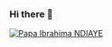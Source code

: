 ### Hi there 👋

<!--
**papi18011998/papi18011998** is a ✨ _special_ ✨ repository because its `README.md` (this file) appears on your GitHub profile.

Here are some ideas to get you started:

- 🔭 I’m currently working on ...
- 🌱 I’m currently learning ...
- 👯 I’m looking to collaborate on ...
- 🤔 I’m looking for help with ...
- 💬 Ask me about ...
- 📫 How to reach me: ...
- 😄 Pronouns: ...
- ⚡ Fun fact: ...
-->
[![Papa Ibrahima NDIAYE](https://github-readme-stats.vercel.app/api?username=papi18011998)](https://github.com/anuraghazra/github-readme-stats)
